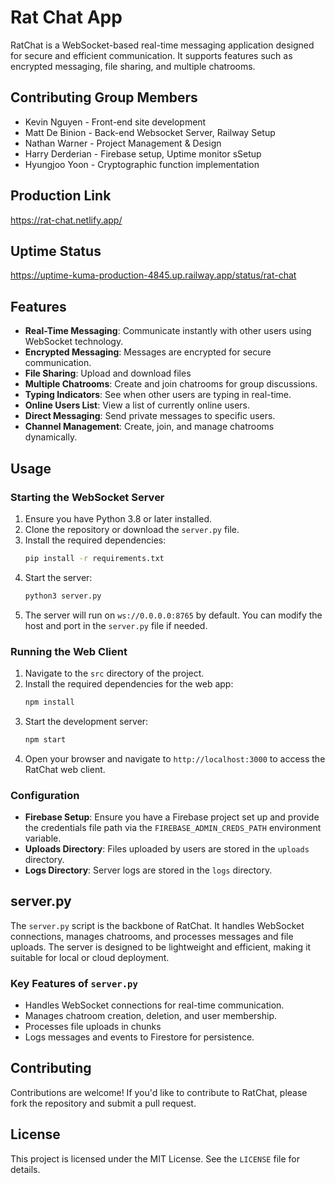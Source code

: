 # Rat Chat App

RatChat is a WebSocket-based real-time messaging application designed for secure and efficient communication. It supports features such as encrypted messaging, file sharing, and multiple chatrooms.

## Contributing Group Members
- Kevin Nguyen - Front-end site development
- Matt De Binion - Back-end Websocket Server, Railway Setup
- Nathan Warner - Project Management & Design
- Harry Derderian - Firebase setup, Uptime monitor sSetup
- Hyungjoo Yoon - Cryptographic function implementation


## Production Link
https://rat-chat.netlify.app/ 

## Uptime Status
https://uptime-kuma-production-4845.up.railway.app/status/rat-chat 

## Features

- **Real-Time Messaging**: Communicate instantly with other users using WebSocket technology.
- **Encrypted Messaging**: Messages are encrypted for secure communication.
- **File Sharing**: Upload and download files
- **Multiple Chatrooms**: Create and join chatrooms for group discussions.
- **Typing Indicators**: See when other users are typing in real-time.
- **Online Users List**: View a list of currently online users.
- **Direct Messaging**: Send private messages to specific users.
- **Channel Management**: Create, join, and manage chatrooms dynamically.

## Usage

### Starting the WebSocket Server

1. Ensure you have Python 3.8 or later installed.
2. Clone the repository or download the `server.py` file.
3. Install the required dependencies:
   ```bash
   pip install -r requirements.txt
   ```
4. Start the server:
   ```bash
   python3 server.py
   ```
5. The server will run on `ws://0.0.0.0:8765` by default. You can modify the host and port in the `server.py` file if needed.

### Running the Web Client

1. Navigate to the `src` directory of the project.
2. Install the required dependencies for the web app:
   ```bash
   npm install
   ```
3. Start the development server:
   ```bash
   npm start
   ```
4. Open your browser and navigate to `http://localhost:3000` to access the RatChat web client.

### Configuration

- **Firebase Setup**: Ensure you have a Firebase project set up and provide the credentials file path via the `FIREBASE_ADMIN_CREDS_PATH` environment variable.
- **Uploads Directory**: Files uploaded by users are stored in the `uploads` directory.
- **Logs Directory**: Server logs are stored in the `logs` directory.

## server.py

The `server.py` script is the backbone of RatChat. It handles WebSocket connections, manages chatrooms, and processes messages and file uploads. The server is designed to be lightweight and efficient, making it suitable for local or cloud deployment.

### Key Features of `server.py`

- Handles WebSocket connections for real-time communication.
- Manages chatroom creation, deletion, and user membership.
- Processes file uploads in chunks
- Logs messages and events to Firestore for persistence.

## Contributing

Contributions are welcome! If you'd like to contribute to RatChat, please fork the repository and submit a pull request.

## License

This project is licensed under the MIT License. See the `LICENSE` file for details.
